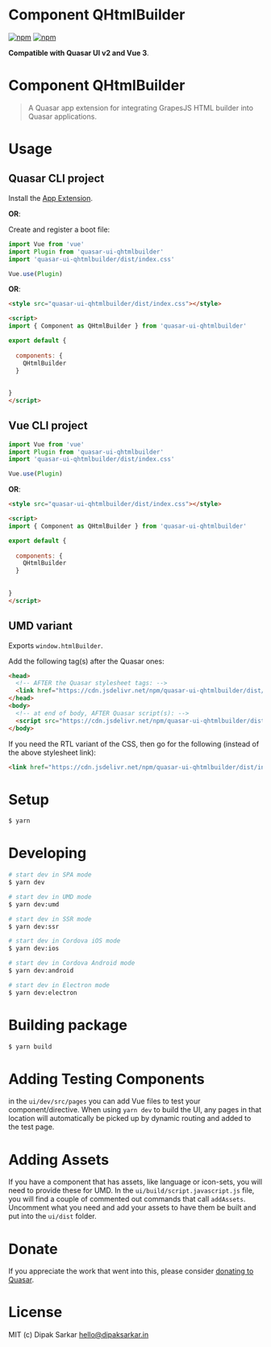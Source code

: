 # Component QHtmlBuilder

[![npm](https://img.shields.io/npm/v/quasar-ui-qhtmlbuilder.svg?label=quasar-ui-qhtmlbuilder)](https://www.npmjs.com/package/quasar-ui-qhtmlbuilder)
[![npm](https://img.shields.io/npm/dt/quasar-ui-qhtmlbuilder.svg)](https://www.npmjs.com/package/quasar-ui-qhtmlbuilder)

**Compatible with Quasar UI v2 and Vue 3**.


# Component QHtmlBuilder
> A Quasar app extension for integrating GrapesJS HTML builder into Quasar applications.




# Usage

## Quasar CLI project


Install the [App Extension](../app-extension).

**OR**:


Create and register a boot file:

```js
import Vue from 'vue'
import Plugin from 'quasar-ui-qhtmlbuilder'
import 'quasar-ui-qhtmlbuilder/dist/index.css'

Vue.use(Plugin)
```

**OR**:

```html
<style src="quasar-ui-qhtmlbuilder/dist/index.css"></style>

<script>
import { Component as QHtmlBuilder } from 'quasar-ui-qhtmlbuilder'

export default {
  
  components: {
    QHtmlBuilder
  }
  
  
}
</script>
```

## Vue CLI project

```js
import Vue from 'vue'
import Plugin from 'quasar-ui-qhtmlbuilder'
import 'quasar-ui-qhtmlbuilder/dist/index.css'

Vue.use(Plugin)
```

**OR**:

```html
<style src="quasar-ui-qhtmlbuilder/dist/index.css"></style>

<script>
import { Component as QHtmlBuilder } from 'quasar-ui-qhtmlbuilder'

export default {
  
  components: {
    QHtmlBuilder
  }
  
  
}
</script>
```

## UMD variant

Exports `window.htmlBuilder`.

Add the following tag(s) after the Quasar ones:

```html
<head>
  <!-- AFTER the Quasar stylesheet tags: -->
  <link href="https://cdn.jsdelivr.net/npm/quasar-ui-qhtmlbuilder/dist/index.min.css" rel="stylesheet" type="text/css">
</head>
<body>
  <!-- at end of body, AFTER Quasar script(s): -->
  <script src="https://cdn.jsdelivr.net/npm/quasar-ui-qhtmlbuilder/dist/index.umd.min.js"></script>
</body>
```
If you need the RTL variant of the CSS, then go for the following (instead of the above stylesheet link):
```html
<link href="https://cdn.jsdelivr.net/npm/quasar-ui-qhtmlbuilder/dist/index.rtl.min.css" rel="stylesheet" type="text/css">
```

# Setup
```bash
$ yarn
```

# Developing
```bash
# start dev in SPA mode
$ yarn dev

# start dev in UMD mode
$ yarn dev:umd

# start dev in SSR mode
$ yarn dev:ssr

# start dev in Cordova iOS mode
$ yarn dev:ios

# start dev in Cordova Android mode
$ yarn dev:android

# start dev in Electron mode
$ yarn dev:electron
```

# Building package
```bash
$ yarn build
```

# Adding Testing Components
in the `ui/dev/src/pages` you can add Vue files to test your component/directive. When using `yarn dev` to build the UI, any pages in that location will automatically be picked up by dynamic routing and added to the test page.

# Adding Assets
If you have a component that has assets, like language or icon-sets, you will need to provide these for UMD. In the `ui/build/script.javascript.js` file, you will find a couple of commented out commands that call `addAssets`. Uncomment what you need and add your assets to have them be built and put into the `ui/dist` folder.

# Donate
If you appreciate the work that went into this, please consider [donating to Quasar](https://donate.quasar.dev).

# License
MIT (c) Dipak Sarkar <hello@dipaksarkar.in>
